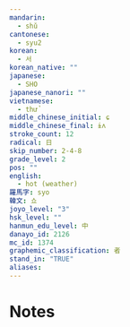 ```yaml
---
mandarin:
  - shǔ
cantonese:
  - syu2
korean:
  - 서
korean_native: ""
japanese:
  - SHO
japanese_nanori: ""
vietnamese:
  - thử
middle_chinese_initial: ɕ
middle_chinese_final: ɨʌ
stroke_count: 12
radical: 日
skip_number: 2-4-8
grade_level: 2
pos: ""
english:
  - hot (weather)
羅馬字: syo
韓文: 쇼
joyo_level: "3"
hsk_level: ""
hanmun_edu_level: 中
danayo_id: 2126
mc_id: 1374
graphemic_classification: 者
stand_in: "TRUE"
aliases:
---
```


# Notes
